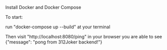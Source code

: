 Install Docker and Docker Compose 

To start:

run "docker-compose up --build" at your terminal

Then visit "http://localhost:8080/ping" in your browser
you are able to see  {"message": "pong from 312Joker backend!"}
